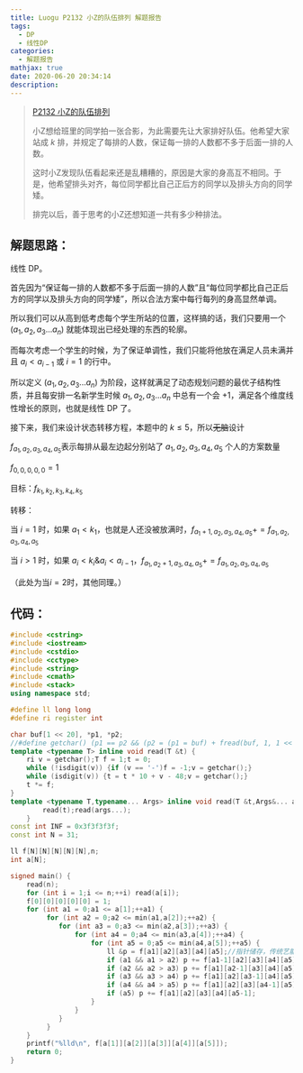 ```yaml
---
title: Luogu P2132 小Z的队伍排列 解题报告
tags:
  - DP
  - 线性DP
categories: 
  - 解题报告
mathjax: true
date: 2020-06-20 20:34:14
description:
---
```



> [P2132 小Z的队伍排列](<https://www.luogu.com.cn/problem/P2132>)
>
> 小Z想给班里的同学拍一张合影，为此需要先让大家排好队伍。他希望大家站成 $k$ 排，并规定了每排的人数，保证每一排的人数都不多于后面一排的人数。
>
> 这时小Z发现队伍看起来还是乱糟糟的，原因是大家的身高互不相同。于是，他希望排头对齐，每位同学都比自己正后方的同学以及排头方向的同学矮。
>
> 排完以后，善于思考的小Z还想知道一共有多少种排法。

<!--more-->
## 解题思路：

线性 DP。

首先因为“保证每一排的人数都不多于后面一排的人数”且“每位同学都比自己正后方的同学以及排头方向的同学矮”，所以合法方案中每行每列的身高显然单调。

所以我们可以从高到低考虑每个学生所站的位置，这样搞的话，我们只要用一个$(a_1,a_2,a_3...a_n)$ 就能体现出已经处理的东西的轮廓。

而每次考虑一个学生的时候，为了保证单调性，我们只能将他放在满足人员未满并且 $a_i < a_{i-1}$ 或 $i = 1$ 的行中。

所以定义 $(a_1,a_2,a_3...a_n)$ 为阶段，这样就满足了动态规划问题的最优子结构性质，并且每安排一名新学生时候 $a_1,a_2,a_3...a_n$ 中总有一个会 $+1$，满足各个维度线性增长的原则，也就是线性 DP 了。

接下来，我们来设计状态转移方程，本题中的 $k \leq 5$，所以~~无脑~~设计 

$f_{a_1,a_2,a_3,a_4,a_5}$表示每排从最左边起分别站了 $a_1,a_2,a_3,a_4,a_5$ 个人的方案数量

$f_{0,0,0,0,0} = 1$ 

目标：$f_{k_1,k_2,k_3,k_4,k_5}$

转移：

当 $i = 1$ 时，如果 $a_1 < k_1$，也就是人还没被放满时，$f_{a_1+1,a_2,a_3,a_4,a_5}+=f_{a_1,a_2,a_3,a_4,a_5}$

当 $i > 1$ 时，如果 $a_i < k_i \& a_i < a_{i-1}$，$f_{a_1,a_2+1,a_3,a_4,a_5}+=f_{a_1,a_2,a_3,a_4,a_5}$

（此处为当$i = 2$时，其他同理。）

## 代码：

```cpp
#include <cstring>
#include <iostream>
#include <cstdio>
#include <cctype>
#include <string>
#include <cmath>
#include <stack>
using namespace std;

#define ll long long
#define ri register int

char buf[1 << 20], *p1, *p2;
//#define getchar() (p1 == p2 && (p2 = (p1 = buf) + fread(buf, 1, 1 << 20, stdin), p1 == p2)?EOF: *p1++)
template <typename T> inline void read(T &t) {
	ri v = getchar();T f = 1;t = 0;
	while (!isdigit(v)) {if (v == '-')f = -1;v = getchar();}
	while (isdigit(v)) {t = t * 10 + v - 48;v = getchar();}
	t *= f;
}
template <typename T,typename... Args> inline void read(T &t,Args&... args) {
		read(t);read(args...);
	}
const int INF = 0x3f3f3f3f;
const int N = 31;

ll f[N][N][N][N][N],n;
int a[N];

signed main() {
	read(n);
	for (int i = 1;i <= n;++i) read(a[i]);
	f[0][0][0][0][0] = 1;
	for (int a1 = 0;a1 <= a[1];++a1) {
		 for (int a2 = 0;a2 <= min(a1,a[2]);++a2) {
		 	for (int a3 = 0;a3 <= min(a2,a[3]);++a3) {
		 		for (int a4 = 0;a4 <= min(a3,a[4]);++a4) {
		 			for (int a5 = 0;a5 <= min(a4,a[5]);++a5) {
		 				ll &p = f[a1][a2][a3][a4][a5];//指针储存，传统艺能
		 				if (a1 && a1 > a2) p += f[a1-1][a2][a3][a4][a5];
		 				if (a2 && a2 > a3) p += f[a1][a2-1][a3][a4][a5];
		 				if (a3 && a3 > a4) p += f[a1][a2][a3-1][a4][a5];
		 				if (a4 && a4 > a5) p += f[a1][a2][a3][a4-1][a5];
		 				if (a5) p += f[a1][a2][a3][a4][a5-1];
		 			}
		 		}
		 	}
		 }
	}
	printf("%lld\n", f[a[1]][a[2]][a[3]][a[4]][a[5]]);
	return 0;
}
```

